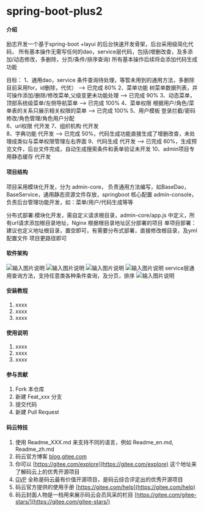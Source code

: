 # spring-boot-plus2

#### 介绍
励志开发一个基于spring-boot +layui 的后台快速开发骨架，后台采用级简化代码，
所有基本操作无需写任何的dao，service层代码，包括(增删改查，及多添加/动态修改，多删除，分页/条件/排序查询)
所有基本操作后续将会添加代码生成功能


目标：
1、通用dao，service  条件查询待处理，等暂未用到的通用方法，多删除目前采用for，id删除，代优）   --> 已完成 80%
2、菜单功能          树菜单数据列表，并可操作添加/删除/修改菜单,父级变更未功能处理             --> 已完成 90%
3、动态菜单，        顶部系统级菜单/左侧导航菜单                                            --> 已完成 100%
4、菜单权限          根据用户/角色/菜单表的关系只展示相关权限的菜单                           --> 已完成 100%
5、用户模板          登录拦截/密码修改/角色管理/角色用户分配                    
6、url权限           代开发
7、组织机构          代开发  
8、字典功能          代开发                   --> 已完成 50%，代码生成功能直接生成了增删改查，未处理成类似与菜单权限管理左右界面
9、代码生成          代开发                   --> 已完成 60%，生成预览文件，后台文件完成，自动生成搜索条件和表单验证未开发
10、admin项目专用静态缓存         代开发 


#### 项目结构
项目采用模块化开发，分为 
admin-core，      负责通用方法编写，如BaseDao，BaseService，通用静态资源文件存放，springboot 核心配置
admin-console，   负责后台管理功能开发，如：菜单/用户/代码生成等等 
 
分布式部署:模块化开发，需自定义请求根目录，admin-core/app.js 中定义，所有url请求添加根目录地址，Nginx 根据根目录地址区分部署的项目
单项目部署：建议也定义地址根目录，置空即可，有需要分布式部署，直接修改根目录，及yml 配置文件 项目更路径即可


#### 软件架构
![输入图片说明](https://images.gitee.com/uploads/images/2019/1117/024447_b426895b_2208600.png "屏幕截图.png")
![输入图片说明](https://images.gitee.com/uploads/images/2019/1117/024625_4836e129_2208600.png "屏幕截图.png")
![输入图片说明](https://images.gitee.com/uploads/images/2019/1123/164312_6a8e6a2c_2208600.png "屏幕截图.png")
![输入图片说明](https://images.gitee.com/uploads/images/2019/1123/164615_5679f96f_2208600.png "屏幕截图.png")
service层通用查询方法，支持任意类各种条件查询，及分页，排序
![输入图片说明](https://images.gitee.com/uploads/images/2019/1123/164659_80e5eceb_2208600.png "屏幕截图.png")

#### 安装教程

1.  xxxx
2.  xxxx
3.  xxxx

#### 使用说明

1.  xxxx
2.  xxxx
3.  xxxx

#### 参与贡献

1.  Fork 本仓库
2.  新建 Feat_xxx 分支
3.  提交代码
4.  新建 Pull Request


#### 码云特技

1.  使用 Readme\_XXX.md 来支持不同的语言，例如 Readme\_en.md, Readme\_zh.md
2.  码云官方博客 [blog.gitee.com](https://blog.gitee.com)
3.  你可以 [https://gitee.com/explore](https://gitee.com/explore) 这个地址来了解码云上的优秀开源项目
4.  [GVP](https://gitee.com/gvp) 全称是码云最有价值开源项目，是码云综合评定出的优秀开源项目
5.  码云官方提供的使用手册 [https://gitee.com/help](https://gitee.com/help)
6.  码云封面人物是一档用来展示码云会员风采的栏目 [https://gitee.com/gitee-stars/](https://gitee.com/gitee-stars/)

